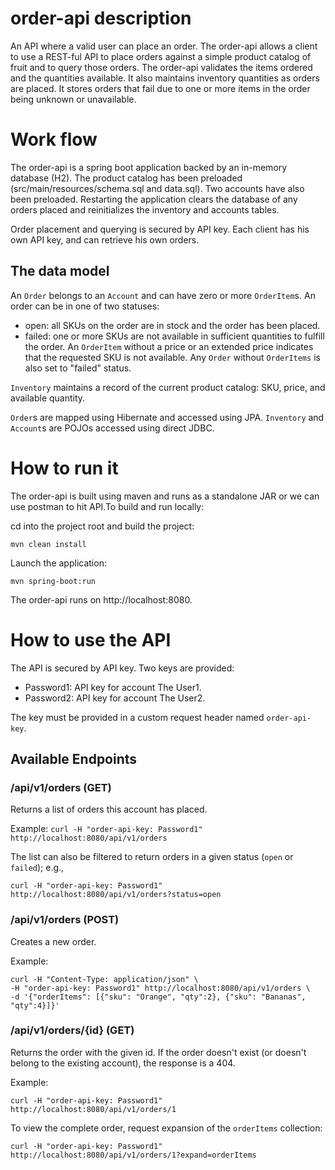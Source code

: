 # order-api description
An API where a valid user can place an order.
The order-api allows a client to use a REST-ful API to place orders against a simple product catalog of fruit and to query those orders. The order-api validates the items ordered and the quantities available. It also maintains inventory quantities as orders are placed. It stores orders that fail due to one or more items in the order being unknown or unavailable.

# Work flow
The order-api is a spring boot application backed by an in-memory database (H2). The product catalog has been preloaded (src/main/resources/schema.sql and data.sql). Two accounts have also been preloaded. Restarting the application clears the database of any orders placed and reinitializes the inventory and accounts tables.

Order placement and querying is secured by API key. Each client has his own API key, and can retrieve his own orders.

## The data model
An `Order` belongs to an `Account` and can have zero or more `OrderItem`s. An order can be in one of two statuses:
* open: all SKUs on the order are in stock and the order has been placed.
* failed: one or more SKUs are not available in sufficient quantities to fulfill the order. An `OrderItem` without a price or an extended price indicates that the requested SKU is not available. Any `Order` without `OrderItems` is also set to "failed" status.

`Inventory` maintains a record of the current product catalog: SKU, price, and available quantity.

`Order`s are mapped using Hibernate and accessed using JPA. `Inventory` and `Account`s are POJOs accessed using direct JDBC.

# How to run it
The order-api is built using maven and runs as a standalone JAR or we can use postman to hit API.To build and run locally:

cd into the project root and build the project:

`mvn clean install`

Launch the application:

`mvn spring-boot:run`

The order-api runs on http://localhost:8080.

# How to use the API
The API is secured by API key. Two keys are provided:

* Password1: API key for account The User1.
* Password2: API key for account The User2.

The key must be provided in a custom request header named `order-api-key`.

## Available Endpoints


### /api/v1/orders (GET)
Returns a list of orders this account has placed.

Example:
`curl -H "order-api-key: Password1" http://localhost:8080/api/v1/orders`

The list can also be filtered to return orders in a given status (`open` or `failed`); e.g.,

`curl -H "order-api-key: Password1" http://localhost:8080/api/v1/orders?status=open`

### /api/v1/orders (POST)
Creates a new order.

Example:
````
curl -H "Content-Type: application/json" \
-H "order-api-key: Password1" http://localhost:8080/api/v1/orders \
-d '{"orderItems": [{"sku": "Orange", "qty":2}, {"sku": "Bananas", "qty":4}]}'
````

### /api/v1/orders/{id} (GET)
Returns the order with the given id. If the order doesn't exist (or doesn't belong to the existing account), the response is a 404.

Example:

`curl -H "order-api-key: Password1" http://localhost:8080/api/v1/orders/1`

To view the complete order, request expansion of the `orderItems` collection:

`curl -H "order-api-key: Password1" http://localhost:8080/api/v1/orders/1?expand=orderItems`


